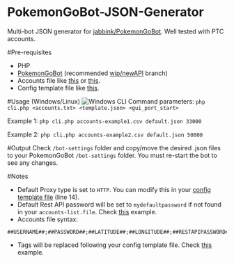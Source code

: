 # PokemonGoBot-JSON-Generator
Multi-bot JSON generator for [jabbink/PokemonGoBot](https://github.com/jabbink/PokemonGoBot/tree/wip/newAPI). Well tested with PTC accounts.

#Pre-requisites
* PHP
* [PokemonGoBot](https://github.com/jabbink/PokemonGoBot/) (recommended [wip/newAPI](https://github.com/jabbink/PokemonGoBot/tree/wip/newAPI) branch)
* Accounts file like [this](https://github.com/nesttle/PokemonGoBot-JSON-Generator/blob/master/accounts-example1.csv) or [this](https://github.com/nesttle/PokemonGoBot-JSON-Generator/blob/master/accounts-example2.csv).
* Config template file like [this](https://github.com/nesttle/PokemonGoBot-JSON-Generator/blob/master/default.json).

#Usage (Windows/Linux)
![Windows CLI](http://i.imgur.com/BMMRRDN.png)
Command parameters: `php cli.php <accounts.txt> <template.json> <gui_port_start>`

Example 1:
  `php cli.php accounts-example1.csv default.json 33000`

Example 2:
  `php cli.php accounts-example2.csv default.json 50000`

#Output
Check `/bot-settings` folder and copy/move the desired .json files to your PokemonGoBot `/bot-settings` folder. You must re-start the bot to see any changes.

#Notes
* Default Proxy type is set to `HTTP`. You can modify this in your [config template file](https://github.com/nesttle/PokemonGoBot-JSON-Generator/blob/master/default.json) (line 14).
* Default Rest API password will be set to `mydefaultpassword` if not found in your `accounts-list.file`. Check [this](https://github.com/nesttle/PokemonGoBot-JSON-Generator/blob/master/accounts-example2.csv) example.
* Accounts file syntax:
```
##USERNAME##;##PASSWORD##;##LATITUDE##;##LONGITUDE##;##RESTAPIPASSWORD##;##PROXYIP##;##PROXYPORT##
```
* Tags will be replaced following your config template file. Check [this](https://github.com/nesttle/PokemonGoBot-JSON-Generator/blob/master/default.json) example.

